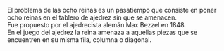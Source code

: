 El problema de las ocho reinas es un pasatiempo que consiste en poner ocho reinas en el tablero de ajedrez sin que se amenacen.</br>
Fue propuesto por el ajedrecista alemán Max Bezzel en 1848.</br>
​​En el juego del ajedrez la reina amenaza a aquellas piezas que se encuentren en su misma fila, columna o diagonal.
